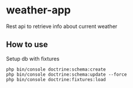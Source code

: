 weather-app
========================
Rest api to retrieve info about current weather

How to use
--------------------
Setup db with fixtures
```
php bin/console doctrine:schema:create
php bin/console doctrine:schema:update --force
php bin/console doctrine:fixtures:load
```

